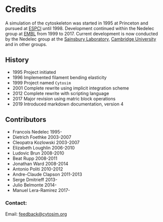 # Credits

A simulation of the cytoskeleton was started in 1995 at Princeton and pursued at [ESPCI](http://www.espci.fr) until 1998. Development continued within the Nedelec group at [EMBL](http://www.embl.org) from 1999 to 2017. Current  development is now conducted by the Nedelec group at the [Sainsbury Laboratory](https://www.slcu.cam.ac.uk), [Cambridge University](http://www.cam.ac.uk) and in other groups.  


## History

- 1995 Project initiated
- 1996 Implemented filament bending elasticity
- 1999 Project named `Cytosim`
- 2001 Complete rewrite using implicit integration scheme
- 2012 Complete rewrite with scripting language
- 2017 Major revision using matric block operations
- 2019 Introduced markdown documentation, version 4
  

## Contributors
 
- Francois Nedelec        1995-  
- Dietrich Foethke        2003-2007  
- Cleopatra Kozlowski     2003-2007  
- Elizabeth Loughlin      2006-2010  
- Ludovic Brun            2008-2010  
- Beat Rupp               2008-2011  
- Jonathan Ward           2008-2014  
- Antonio Politi          2010-2012  
- Andre-Claude Clapson    2011-2013  
- Serge Dmitrieff         2013-  
- Julio Belmonte          2014-  
- Manuel Lera-Ramirez     2017-


### Contact:
 
 Email: feedback@cytosim.org  
 
 
 



